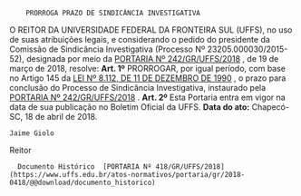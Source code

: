         PRORROGA PRAZO DE SINDICÂNCIA INVESTIGATIVA  

 O REITOR DA UNIVERSIDADE FEDERAL DA FRONTEIRA SUL (UFFS), no uso de suas atribuições legais, e considerando o pedido do presidente da Comissão de Sindicância Investigativa (Processo Nº 23205.000030/2015-52), designada por meio da [PORTARIA Nº 242/GR/UFFS/2018](https://www.uffs.edu.br/atos-normativos/portaria/gr/2018-0242)  , de 19 de março de 2018, resolve:   **Art. 1º** PRORROGAR, por igual período, com base no Artigo 145 da [LEI Nº 8.112, DE 11 DE DEZEMBRO DE 1990](http://www.planalto.gov.br/ccivil_03/leis/l8112cons.htm)  , o prazo para conclusão do Processo de Sindicância Investigativa, instaurado pela [PORTARIA Nº 242/GR/UFFS/2018](https://www.uffs.edu.br/atos-normativos/portaria/gr/2018-0242)  .   **Art. 2º** Esta Portaria entra em vigor na data de sua publicação no Boletim Oficial da UFFS.      **Data do ato:** Chapecó-SC, 18 de abril de 2018.   
 

    Jaime Giolo   
 Reitor 

      Documento Histórico  [PORTARIA Nº 418/GR/UFFS/2018](https://www.uffs.edu.br/atos-normativos/portaria/gr/2018-0418/@@download/documento_historico)     
      